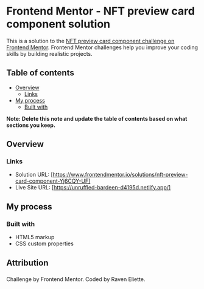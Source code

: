 # Frontend Mentor - NFT preview card component solution

This is a solution to the [NFT preview card component challenge on Frontend Mentor](https://www.frontendmentor.io/challenges/nft-preview-card-component-SbdUL_w0U). Frontend Mentor challenges help you improve your coding skills by building realistic projects. 

## Table of contents

- [Overview](#overview)
  - [Links](#links)
- [My process](#my-process)
  - [Built with](#built-with)

**Note: Delete this note and update the table of contents based on what sections you keep.**

## Overview

### Links

- Solution URL: [https://www.frontendmentor.io/solutions/nft-preview-card-component-Yj6CQY-UF]
- Live Site URL: [https://unruffled-bardeen-d4195d.netlify.app/]

## My process

### Built with

- HTML5 markup
- CSS custom properties

## Attribution

### 

Challenge by Frontend Mentor. Coded by Raven Eliette.
